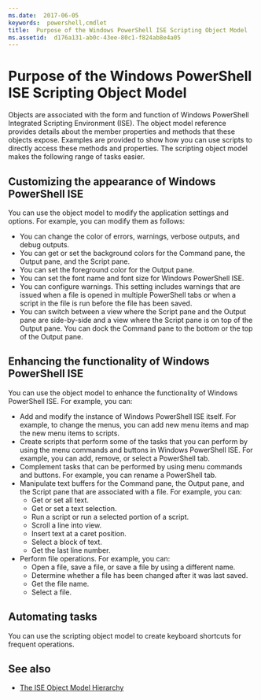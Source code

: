 ```yaml
---
ms.date:  2017-06-05
keywords:  powershell,cmdlet
title:  Purpose of the Windows PowerShell ISE Scripting Object Model
ms.assetid:  d176a131-ab0c-43ee-80c1-f824ab8e4a05
---
```


# Purpose of the Windows PowerShell ISE Scripting Object Model

Objects are associated with the form and function of Windows PowerShell Integrated Scripting
Environment (ISE). The object model reference provides details about the member properties and
methods that these objects expose. Examples are provided to show how you can use scripts to
directly access these methods and properties. The scripting object model makes the following range
of tasks easier.

## Customizing the appearance of Windows PowerShell ISE

You can use the object model to modify the application settings and options. For example, you can
modify them as follows:

- You can change the color of errors, warnings, verbose outputs, and debug outputs.
- You can get or set the background colors for the Command pane, the Output pane, and the Script pane.
- You can set the foreground color for the Output pane.
- You can set the font name and font size for Windows PowerShell ISE.
- You can configure warnings. This setting includes warnings that are issued when a file is opened
  in multiple PowerShell tabs or when a script in the file is run before the file has been saved.
- You can switch between a view where the Script pane and the Output pane are side-by-side and a
  view where the Script pane is on top of the Output pane. You can dock the Command pane to the
  bottom or the top of the Output pane.

## Enhancing the functionality of Windows PowerShell ISE

You can use the object model to enhance the functionality of Windows PowerShell ISE. For example,
you can:

- Add and modify the instance of Windows PowerShell ISE itself. For example, to change the menus,
  you can add new menu items and map the new menu items to scripts.
- Create scripts that perform some of the tasks that you can perform by using the menu commands and
  buttons in Windows PowerShell ISE. For example, you can add, remove, or select a PowerShell tab.
- Complement tasks that can be performed by using menu commands and buttons. For example, you can
  rename a PowerShell tab.
- Manipulate text buffers for the Command pane, the Output pane, and the Script pane that are
  associated with a file. For example, you can:
  - Get or set all text.
  - Get or set a text selection.
  - Run a script or run a selected portion of a script.
  - Scroll a line into view.
  - Insert text at a caret position.
  - Select a block of text.
  - Get the last line number.
- Perform file operations. For example, you can:
  - Open a file, save a file, or save a file by using a different name.
  - Determine whether a file has been changed after it was last saved.
  - Get the file name.
  - Select a file.

## Automating tasks

You can use the scripting object model to create keyboard shortcuts for frequent operations.

## See also
- [The ISE Object Model Hierarchy](The-ISE-Object-Model-Hierarchy.md)
